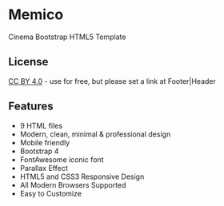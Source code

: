 # Memico
Cinema Bootstrap HTML5 Template

## License
[CC BY 4.0](https://creativecommons.org/licenses/by/4.0/) - use for free, but please set a link at Footer|Header

## Features
* 9 HTML files
* Modern, clean, minimal & professional design
* Mobile friendly
* Bootstrap 4
* FontAwesome iconic font
* Parallax Effect
* HTML5 and CSS3 Responsive Design
* All Modern Browsers Supported
* Easy to Customize